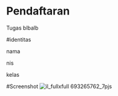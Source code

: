 # Pendaftaran

Tugas blbalb

#identitas

nama

nis

kelas

#Screenshot
![il_fullxfull 693265762_7pjs](https://cloud.githubusercontent.com/assets/22608303/19384317/e189efc0-9232-11e6-82d3-860caff160dd.jpg)
